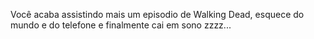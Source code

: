 Você acaba assistindo mais um episodio de Walking Dead, esquece do mundo e do telefone e finalmente cai em sono zzzz...